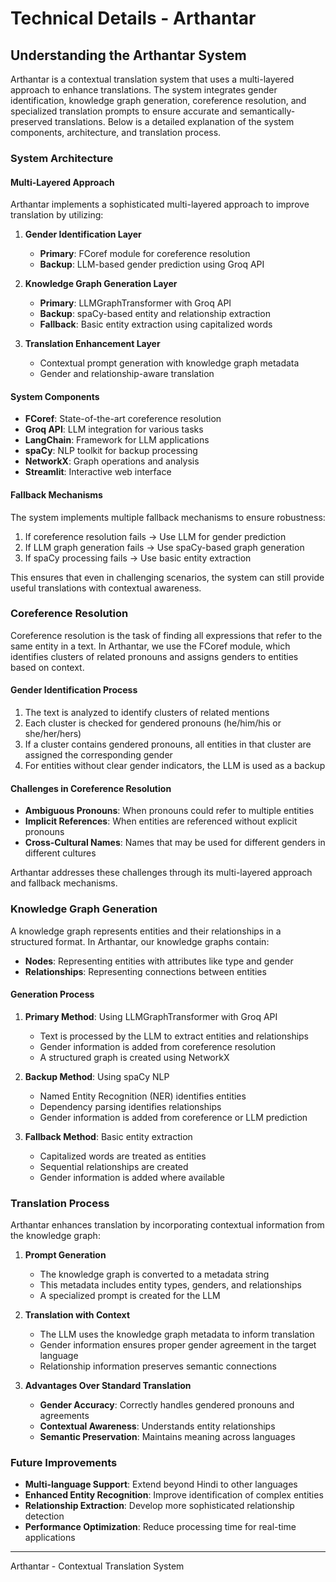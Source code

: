 # Technical Details - Arthantar

## Understanding the Arthantar System

Arthantar is a contextual translation system that uses a multi-layered approach to enhance translations. The system integrates gender identification, knowledge graph generation, coreference resolution, and specialized translation prompts to ensure accurate and semantically-preserved translations. Below is a detailed explanation of the system components, architecture, and translation process.

### System Architecture

#### Multi-Layered Approach

Arthantar implements a sophisticated multi-layered approach to improve translation by utilizing:

1. **Gender Identification Layer**
   - **Primary**: FCoref module for coreference resolution
   - **Backup**: LLM-based gender prediction using Groq API

2. **Knowledge Graph Generation Layer**
   - **Primary**: LLMGraphTransformer with Groq API
   - **Backup**: spaCy-based entity and relationship extraction
   - **Fallback**: Basic entity extraction using capitalized words

3. **Translation Enhancement Layer**
   - Contextual prompt generation with knowledge graph metadata
   - Gender and relationship-aware translation

#### System Components

- **FCoref**: State-of-the-art coreference resolution
- **Groq API**: LLM integration for various tasks
- **LangChain**: Framework for LLM applications
- **spaCy**: NLP toolkit for backup processing
- **NetworkX**: Graph operations and analysis
- **Streamlit**: Interactive web interface

#### Fallback Mechanisms

The system implements multiple fallback mechanisms to ensure robustness:

1. If coreference resolution fails → Use LLM for gender prediction
2. If LLM graph generation fails → Use spaCy-based graph generation
3. If spaCy processing fails → Use basic entity extraction

This ensures that even in challenging scenarios, the system can still provide useful translations with contextual awareness.

### Coreference Resolution

Coreference resolution is the task of finding all expressions that refer to the same entity in a text. In Arthantar, we use the FCoref module, which identifies clusters of related pronouns and assigns genders to entities based on context.

#### Gender Identification Process

1. The text is analyzed to identify clusters of related mentions
2. Each cluster is checked for gendered pronouns (he/him/his or she/her/hers)
3. If a cluster contains gendered pronouns, all entities in that cluster are assigned the corresponding gender
4. For entities without clear gender indicators, the LLM is used as a backup

#### Challenges in Coreference Resolution

- **Ambiguous Pronouns**: When pronouns could refer to multiple entities
- **Implicit References**: When entities are referenced without explicit pronouns
- **Cross-Cultural Names**: Names that may be used for different genders in different cultures

Arthantar addresses these challenges through its multi-layered approach and fallback mechanisms.

### Knowledge Graph Generation

A knowledge graph represents entities and their relationships in a structured format. In Arthantar, our knowledge graphs contain:

- **Nodes**: Representing entities with attributes like type and gender
- **Relationships**: Representing connections between entities

#### Generation Process

1. **Primary Method**: Using LLMGraphTransformer with Groq API
   - Text is processed by the LLM to extract entities and relationships
   - Gender information is added from coreference resolution
   - A structured graph is created using NetworkX

2. **Backup Method**: Using spaCy NLP
   - Named Entity Recognition (NER) identifies entities
   - Dependency parsing identifies relationships
   - Gender information is added from coreference or LLM prediction

3. **Fallback Method**: Basic entity extraction
   - Capitalized words are treated as entities
   - Sequential relationships are created
   - Gender information is added where available

### Translation Process

Arthantar enhances translation by incorporating contextual information from the knowledge graph:

1. **Prompt Generation**
   - The knowledge graph is converted to a metadata string
   - This metadata includes entity types, genders, and relationships
   - A specialized prompt is created for the LLM

2. **Translation with Context**
   - The LLM uses the knowledge graph metadata to inform translation
   - Gender information ensures proper gender agreement in the target language
   - Relationship information preserves semantic connections

3. **Advantages Over Standard Translation**
   - **Gender Accuracy**: Correctly handles gendered pronouns and agreements
   - **Contextual Awareness**: Understands entity relationships
   - **Semantic Preservation**: Maintains meaning across languages

### Future Improvements

- **Multi-language Support**: Extend beyond Hindi to other languages
- **Enhanced Entity Recognition**: Improve identification of complex entities
- **Relationship Extraction**: Develop more sophisticated relationship detection
- **Performance Optimization**: Reduce processing time for real-time applications

---

Arthantar - Contextual Translation System
